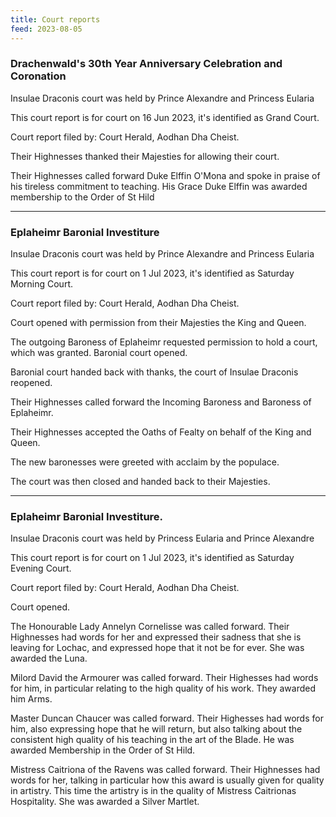 ```yaml
---
title: Court reports
feed: 2023-08-05
---
```


### Drachenwald's 30th Year Anniversary Celebration and Coronation

Insulae Draconis court was held by Prince Alexandre and Princess Eularia

This court report is for court on 16 Jun 2023, it's identified as Grand Court.

Court report filed by: Court Herald, Aodhan Dha Cheist.

Their Highnesses thanked their Majesties for allowing their court.

Their Highnesses called forward Duke Elffin O'Mona and spoke in praise
of his tireless commitment to teaching. His Grace Duke Elffin was awarded membership to the Order of St Hild

---------

### Eplaheimr Baronial Investiture

Insulae Draconis court was held by Prince Alexandre and Princess Eularia

This court report is for court on 1 Jul 2023, it's identified as
Saturday Morning Court.

Court report filed by: Court Herald, Aodhan Dha Cheist.

Court opened with permission from their Majesties the King and Queen.

The outgoing Baroness of Eplaheimr requested permission to hold a
court, which was granted. Baronial court opened.

Baronial court handed back with thanks, the court of Insulae Draconis reopened.

Their Highnesses called forward the Incoming Baroness and Baroness of Eplaheimr.

Their Highnesses accepted the Oaths of Fealty on behalf of the King and Queen.

The new baronesses were greeted with acclaim by the populace.

The court was then closed and handed back to their Majesties.

--------

### Eplaheimr Baronial Investiture.

Insulae Draconis court was held by Princess Eularia and Prince Alexandre

This court report is for court on 1 Jul 2023, it's identified as
Saturday Evening Court.

Court report filed by: Court Herald, Aodhan Dha Cheist.

Court opened.

The Honourable Lady Annelyn Cornelisse was called forward. Their
Highnesses had words for her and expressed their sadness that she is
leaving for Lochac, and expressed hope that it not be for ever. She
was awarded the Luna.

Milord David the Armourer was called forward. Their Highesses had
words for him, in particular relating to the high quality of his work.
They awarded him Arms.

Master Duncan Chaucer was called forward. Their Highesses had words
for him, also expressing hope that he will return, but also talking
about the consistent high quality of his teaching in the art of the
Blade. He was awarded Membership in the Order of St Hild.

Mistress Caitriona of the Ravens was called forward. Their Highnesses
had words for her, talking in particular how this award is usually
given for quality in artistry. This time the artistry is in the
quality of Mistress Caitrionas Hospitality. She was awarded a Silver
Martlet.

